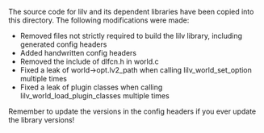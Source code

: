 The source code for lilv and its dependent libraries have been copied into this
directory. The following modifications were made:

- Removed files not strictly required to build the lilv library, including
  generated config headers
- Added handwritten config headers
- Removed the include of dlfcn.h in world.c
- Fixed a leak of world->opt.lv2_path when calling lilv_world_set_option
  multiple times
- Fixed a leak of plugin classes when calling lilv_world_load_plugin_classes
  multiple times

Remember to update the versions in the config headers if you ever update the
library versions!

